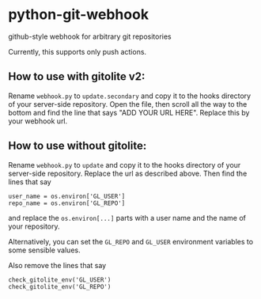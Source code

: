 # python-git-webhook
github-style webhook for arbitrary git repositories

Currently, this supports only push actions.

## How to use with gitolite v2:

Rename `webhook.py` to `update.secondary` and copy it to the hooks directory of your server-side repository.
Open the file, then scroll all the way to the bottom and find the line that says "ADD YOUR URL HERE".
Replace this by your webhook url.

## How to use without gitolite:

Rename `webhook.py` to `update` and copy it to the hooks directory of your server-side repository.
Replace the url as described above. Then find the lines that say 
```
user_name = os.environ['GL_USER']
repo_name = os.environ['GL_REPO']
```
and replace the `os.environ[...]` parts with a user name and the name of your repository.

Alternatively, you can set the `GL_REPO` and `GL_USER` environment variables to some sensible values.

Also remove the lines that say

    check_gitolite_env('GL_USER')
    check_gitolite_env('GL_REPO')
